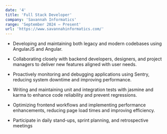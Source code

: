 ```yaml
---
date: '4'
title: 'Full Stack Developer'
company: 'Savannah Informatics'
range: 'September 2024 – Present'
url: 'https://www.savannahinformatics.com/'
---
```


- Developing and maintaining both legacy and modern codebases using AngularJS and Angular.

- Collaborating closely with backend developers, designers, and project managers to deliver new features
  aligned with user needs.

- Proactively monitoring and debugging applications using Sentry, reducing system downtime and improving
  performance.

- Writing and maintaining unit and integration tests with jasmine and karma to enhance code reliability and
  prevent regressions.

- Optimizing frontend workflows and implementing performance enhancements, reducing page load times
  and improving efficiency.

- Participate in daily stand-ups, sprint planning, and retrospective meetings
